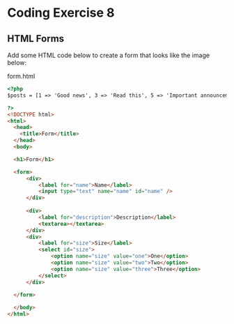 # Coding Exercise 8

## HTML Forms

Add some HTML code below to create a form that looks like the image below:

form.html

```html
<?php
$posts = [1 => 'Good news', 3 => 'Read this', 5 => 'Important announcement'];

?>
<!DOCTYPE html>
<html>
  <head>
    <title>Form</title>
  </head>
  <body>

  <h1>Form</h1>

  <form>
      <div>
          <label for="name">Name</label>
          <input type="text" name="name" id="name" />
      </div>
      
      <div>
          <label for="description">Description</label>
          <textarea></textarea>
      </div>
      <div>
          <label for="size">Size</label>
          <select id="size">
              <option name="size" value="one">One</option>
              <option name="size" value="two">Two</option>
              <option name="size" value="three">Three</option>
          </select>
      </div>
      
  </form>

  </body>
</html>
```
